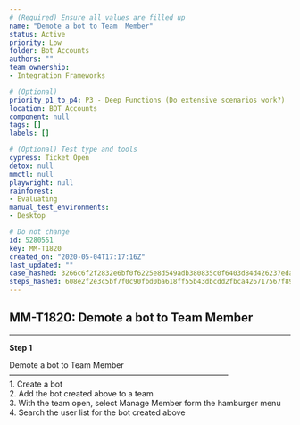 ```yaml
---
# (Required) Ensure all values are filled up
name: "Demote a bot to Team  Member"
status: Active
priority: Low
folder: Bot Accounts
authors: ""
team_ownership: 
- Integration Frameworks

# (Optional)
priority_p1_to_p4: P3 - Deep Functions (Do extensive scenarios work?)
location: BOT Accounts
component: null
tags: []
labels: []

# (Optional) Test type and tools
cypress: Ticket Open
detox: null
mmctl: null
playwright: null
rainforest: 
- Evaluating
manual_test_environments: 
- Desktop

# Do not change
id: 5280551
key: MM-T1820
created_on: "2020-05-04T17:17:16Z"
last_updated: ""
case_hashed: 3266c6f2f2832e6bf0f6225e8d549adb380835c0f6403d84d426237edac36f6ab4d2ec3ad493952ecd45907dd3d59f7d
steps_hashed: 608e2f2e3c5bf7f0c90fbd0ba618ff55b43dbcdd2fbca426717567f890daeecb95247cee40fc374a4690c19b71efca6a
---
```


<!-- (Auto-generated) Based on frontmatter's "key" and "name" -->

## MM-T1820: Demote a bot to Team Member

---

**Step 1**

Demote a bot to Team Member\
————————————————————————————\
1\. Create a bot\
2\. Add the bot created above to a team\
3\. With the team open, select Manage Member form the hamburger menu\
4\. Search the user list for the bot created above

